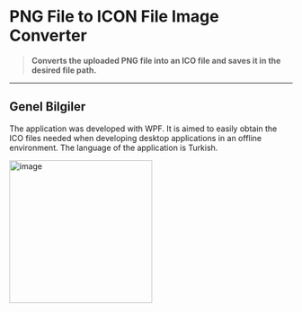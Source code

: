 # PNG File to ICON File Image Converter

> **Converts the uploaded PNG file into an ICO file and saves it in the desired file path.**
---

## Genel Bilgiler
The application was developed with WPF. It is aimed to easily obtain the ICO files needed when developing desktop applications in an offline environment. The language of the application is Turkish.

<img width="254" alt="image" src="https://github.com/aysekonus/image-converter/assets/68853621/7b7ac42b-d1d9-4e11-8148-2ae40148bb28">
